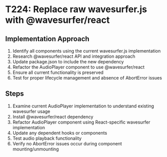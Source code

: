 # T224: Replace raw wavesurfer.js with @wavesurfer/react

## Implementation Approach

1. Identify all components using the current wavesurfer.js implementation
2. Research @wavesurfer/react API and integration approach
3. Update package.json to include the new dependency
4. Refactor the AudioPlayer component to use @wavesurfer/react
5. Ensure all current functionality is preserved
6. Test for proper lifecycle management and absence of AbortError issues

## Steps

1. Examine current AudioPlayer implementation to understand existing wavesurfer usage
2. Install @wavesurfer/react dependency
3. Refactor AudioPlayer component using React-specific wavesurfer implementation
4. Update any dependent hooks or components
5. Test audio playback functionality
6. Verify no AbortError issues occur during component mounting/unmounting

